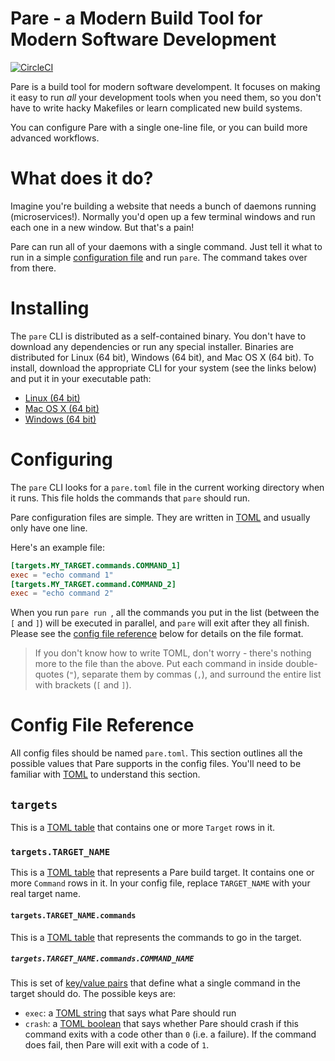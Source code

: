 # Pare - a Modern Build Tool for Modern Software Development

[![CircleCI](https://circleci.com/gh/arschles/pare.svg?style=svg)](https://circleci.com/gh/arschles/pare)

Pare is a build tool for modern software develompent. It focuses on making it easy to run _all_ your development
tools when you need them, so you don't have to write hacky Makefiles or learn complicated new build systems.

You can configure Pare with a single one-line file, or you can build more advanced workflows.

# What does it do?

Imagine you're building a website that needs a bunch of daemons running (microservices!). Normally
you'd open up a few terminal windows and run each one in a new window. But that's a pain!

Pare can run all of your daemons with a single command. Just tell it what to run in a simple 
[configuration file](#configuring) and run `pare`. The command takes over from there.

# Installing

The `pare` CLI is distributed as a self-contained binary. You don't have to download any
dependencies or run any special installer. Binaries are distributed for Linux (64 bit),
Windows (64 bit), and Mac OS X (64 bit). To install, download the appropriate CLI
for your system (see the links below) and put it in your executable path:

- [Linux (64 bit)](https://storage.googleapis.com/pare-cli/pare_linux_amd64)
- [Mac OS X (64 bit)](https://storage.googleapis.com/pare-cli/pare_darwin_amd64)
- [Windows (64 bit)](https://storage.googleapis.com/pare-cli/pare_windows_amd64.exe)

# Configuring

The `pare` CLI looks for a `pare.toml` file in the current working directory when it runs. This file holds the commands that `pare` should run.

Pare configuration files are simple. They are written in 
[TOML](https://github.com/toml-lang/toml) and usually only have one line.

Here's an example file:

```toml
[targets.MY_TARGET.commands.COMMAND_1]
exec = "echo command 1"
[targets.MY_TARGET.command.COMMAND_2]
exec = "echo command 2"
```

When you run `pare run `, all the commands you put in the list 
(between the `[` and `]`) will be executed in parallel, and `pare` will exit after 
they all finish. Please see the [config file reference](#config-file-reference) below
for details on the file format.

>If you don't know how to write TOML, don't worry - there's nothing more to the file than the above. Put each command in inside double-quotes (`"`), separate them by commas (`,`), and surround the entire list with brackets (`[` and `]`).

# Config File Reference

All config files should be named `pare.toml`. This section outlines all the possible values
that Pare supports in the config files. You'll need to be familiar with 
[TOML](https://github.com/toml-lang/toml) to understand this section.

## `targets`

This is a [TOML table](https://github.com/toml-lang/toml#table) that contains one or more
`Target` rows in it.

### `targets.TARGET_NAME`

This is a [TOML table](https://github.com/toml-lang/toml#table) that represents a Pare build
target. It contains one or more `Command` rows in it. In your config file, replace `TARGET_NAME`
with your real target name.

#### `targets.TARGET_NAME.commands`

This is a [TOML table](https://github.com/toml-lang/toml#table) that represents the commands
to go in the target.

##### `targets.TARGET_NAME.commands.COMMAND_NAME`

This is set of [key/value pairs](https://github.com/toml-lang/toml#keyvalue-pair) that
define what a single command in the target should do. The possible keys are:

- `exec`: a [TOML string](https://github.com/toml-lang/toml#string) that says what Pare
should run
- `crash`: a [TOML boolean](https://github.com/toml-lang/toml#user-content-boolean) that says
whether Pare should crash if this command exits with a code other than `0` (i.e. a failure).
If the command does fail, then Pare will exit with a code of `1`.
